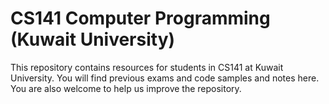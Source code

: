 # CS141 Computer Programming (Kuwait University)

This repository contains resources for students in CS141 at Kuwait University. You will find previous exams and code samples and notes here. You are also welcome to help us improve the repository. 
